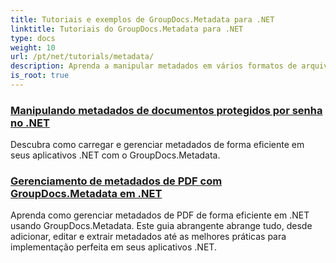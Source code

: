 ```yaml
---
title: Tutoriais e exemplos de GroupDocs.Metadata para .NET
linktitle: Tutoriais do GroupDocs.Metadata para .NET
type: docs
weight: 10
url: /pt/net/tutorials/metadata/
description: Aprenda a manipular metadados em vários formatos de arquivo com exemplos detalhados e instruções passo a passo.
is_root: true
---
```


### [Manipulando metadados de documentos protegidos por senha no .NET](./load-metadata/)
Descubra como carregar e gerenciar metadados de forma eficiente em seus aplicativos .NET com o GroupDocs.Metadata.
### [Gerenciamento de metadados de PDF com GroupDocs.Metadata em .NET](./pdf-metadata-management/)
Aprenda como gerenciar metadados de PDF de forma eficiente em .NET usando GroupDocs.Metadata. Este guia abrangente abrange tudo, desde adicionar, editar e extrair metadados até as melhores práticas para implementação perfeita em seus aplicativos .NET.